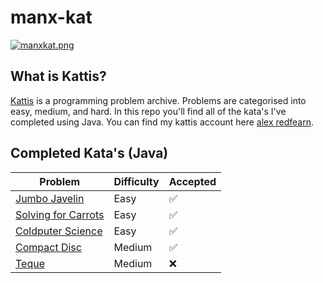 # manx-kat
[![manxkat.png](https://i.postimg.cc/5NgJBYV1/manxkat.png)](https://postimg.cc/KR1CFYjs)

## What is Kattis?
[Kattis](https://open.kattis.com/) is a programming problem archive. Problems are categorised into easy, medium, and hard. In this repo you'll find all of the kata's I've completed using Java. You can find my kattis account here [alex redfearn](https://open.kattis.com/users/alex-redfearn).

## Completed Kata's (Java)
|Problem            |Difficulty|Accepted|
| ----------------- | -------- |--------|
|[Jumbo Javelin](https://open.kattis.com/problems/jumbojavelin)     |Easy      |✅|
|[Solving for Carrots](https://open.kattis.com/problems/carrots)    |Easy      |✅|
|[Coldputer Science](https://open.kattis.com/problems/cold)         |Easy      |✅|
|[Compact Disc](https://open.kattis.com/problems/cd)                |Medium    |✅|
|[Teque](https://open.kattis.com/problems/teque)                    |Medium    |❌|
